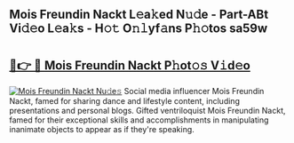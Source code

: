 ## Mois Freundin Nackt L𝚎a𝚔ed N𝚞𝚍e - Part-ABt Vi𝚍𝚎o L𝚎a𝚔s - H𝚘𝚝 O𝚗𝚕yf𝚊ns P𝚑𝚘tos sa59w

# <h2><a href="http://kfb6z5g.oniu.top/?m=Mois+Freundin+Nackt">🔗👉 🔴 Mois Freundin Nackt P𝚑ot𝚘𝚜 V𝚒d𝚎o</a></h2>

[![Mois Freundin Nackt Nu𝚍e𝚜](https://i.imgur.com/0qMVB7G.gif)](http://kfb6z5g.oniu.top/?m=Mois+Freundin+Nackt)
Social media influencer Mois Freundin Nackt, famed for sharing dance and lifestyle content, including presentations and personal blogs. Gifted ventriloquist Mois Freundin Nackt, famed for their exceptional skills and accomplishments in manipulating inanimate objects to appear as if they're speaking.  
